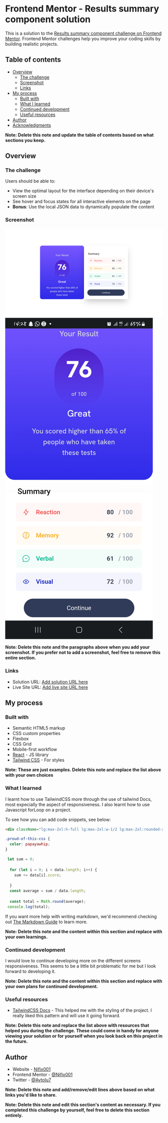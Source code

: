 # Frontend Mentor - Results summary component solution

This is a solution to the [Results summary component challenge on Frontend Mentor](https://nifix001-results-summary-component.netlify.app/). Frontend Mentor challenges help you improve your coding skills by building realistic projects. 

## Table of contents

- [Overview](#overview)
  - [The challenge](#the-challenge)
  - [Screenshot](#screenshot)
  - [Links](#links)
- [My process](#my-process)
  - [Built with](#built-with)
  - [What I learned](#what-i-learned)
  - [Continued development](#continued-development)
  - [Useful resources](#useful-resources)
- [Author](#author)
- [Acknowledgments](#acknowledgments)

**Note: Delete this note and update the table of contents based on what sections you keep.**

## Overview

### The challenge

Users should be able to:

- View the optimal layout for the interface depending on their device's screen size
- See hover and focus states for all interactive elements on the page
- **Bonus**: Use the local JSON data to dynamically populate the content

### Screenshot

![](./src/assets/Screenshot.jpg)
![](./src/assets/Screenshot_20231012_142856_Chrome.jpg)

**Note: Delete this note and the paragraphs above when you add your screenshot. If you prefer not to add a screenshot, feel free to remove this entire section.**

### Links

- Solution URL: [Add solution URL here](https://nifix001-results-summary-component.netlify.app/)
- Live Site URL: [Add live site URL here](https://nifix001-results-summary-component.netlify.app/)

## My process

### Built with

- Semantic HTML5 markup
- CSS custom properties
- Flexbox
- CSS Grid
- Mobile-first workflow
- [React](https://reactjs.org/) - JS library
- [Tailwind CSS](https://tailwindcss.com/) - For styles

**Note: These are just examples. Delete this note and replace the list above with your own choices**

### What I learned

I learnt how to use TailwindCSS more through the use of tailwind Docs, most expecially the aspect of responsiveness. I also learnt how to use Javascript forLoop on a project.


To see how you can add code snippets, see below:

```html
<div className="lg:max-2xl:h-full lg:max-2xl:w-1/2 lg:max-2xl:rounded-x-2xl shadow-2xl py-4 px-4"></div>
```
```css
.proud-of-this-css {
  color: papayawhip;
}
```
```js
 let sum = 0;

  for (let i = 0; i < data.length; i++) {
    sum += data[i].score;

  }
  const average = sum / data.length;
  
  const total = Math.round(average);
 console.log(total);
```

If you want more help with writing markdown, we'd recommend checking out [The Markdown Guide](https://www.markdownguide.org/) to learn more.

**Note: Delete this note and the content within this section and replace with your own learnings.**

### Continued development

I would love to continue developing more on the different screens responsiveness. This seems to be a little bit problematic for me but I look forward to developing it. 

**Note: Delete this note and the content within this section and replace with your own plans for continued development.**

### Useful resources

- [TailwindCSS Docs](https://www.tailwindcss.com) - This helped me with the styling of the project. I really liked this pattern and will use it going forward.

**Note: Delete this note and replace the list above with resources that helped you during the challenge. These could come in handy for anyone viewing your solution or for yourself when you look back on this project in the future.**

## Author

- Website - [Nifix001](https://www.frontendmentor.io/profile/Nifix001)
- Frontend Mentor - [@Nifix001](https://www.frontendmentor.io/profile/Nifix001)
- Twitter - [@Aytolu7](https://www.twitter.com/Aytolu7)

**Note: Delete this note and add/remove/edit lines above based on what links you'd like to share.**

**Note: Delete this note and edit this section's content as necessary. If you completed this challenge by yourself, feel free to delete this section entirely.**
